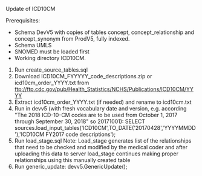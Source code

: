 Update of ICD10CM

Prerequisites:
- Schema DevV5 with copies of tables concept, concept_relationship and concept_synonym from ProdV5, fully indexed. 
- Schema UMLS
- SNOMED must be loaded first
- Working directory ICD10CM.

1. Run create_source_tables.sql
2. Download ICD10CM_FYYYYY_code_descriptions.zip or icd10cm_order_YYYY.txt from ftp://ftp.cdc.gov/pub/Health_Statistics/NCHS/Publications/ICD10CM/YYYY
3. Extract icd10cm_order_YYYY.txt (if needed) and rename to icd10cm.txt
4. Run in devv5 (with fresh vocabulary date and version, e.g. according "The 2018 ICD-10-CM codes are to be used from October 1, 2017 through September 30, 2018" so 20171001): 
SELECT sources.load_input_tables('ICD10CM',TO_DATE('20170428','YYYYMMDD'),'ICD10CM FY2017 code descriptions');
5. Run load_stage.sql
Note: Load_stage generates list of the relationships that need to be checked and modified by the medical coder and after uploading this data to server load_stage continues making proper relationships using this manually created table
6. Run generic_update: devv5.GenericUpdate();